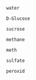 ```molecule
water
```
```molecule
D-Glucose
```
```molecule
sucrose
```
```molecule
methane
```
```molecule
meth
```
```molecule
sulfate
```
```molecule
peroxid
```
